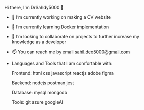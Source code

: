  Hi there, I'm DrSahdy5000 👋
    
- 🔭 I’m currently working on making a CV website 
- 🌱 I’m currently learning Docker implementation
- 👯 I’m looking to collaborate on projects to further increase my knowledge as a developer
- 📫 You can reach me by email sahil.deo5000@gmail.com
- Languages and Tools that I am comfortable with:
  
  Frontend:
  html css javascript reactjs adobe figma
  
  Backend:
  nodejs postman jest
  
  Database:
  mysql mongodb
  
  Tools:
  git azure googleAI
